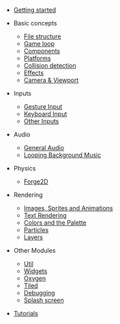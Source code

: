 - [Getting started](/)

- Basic concepts
    - [File structure](flame/structure.md)
    - [Game loop](flame/game.md)
    - [Components](flame/components.md)
    - [Platforms](flame/platforms.md)
    - [Collision detection](flame/collision_detection.md)
    - [Effects](flame/effects.md)
    - [Camera & Viewport](flame/camera_and_viewport.md)

- Inputs
    - [Gesture Input](flame/inputs/gesture-input.md)
    - [Keyboard Input](flame/inputs/keyboard-input.md)
    - [Other Inputs](flame/inputs/other-inputs.md)

- Audio
    - [General Audio](flame_audio/audio.md)
    - [Looping Background Music](flame_audio/bgm.md)

- Physics
    - [Forge2D](flame_forge2d/forge2d.md)

- Rendering
    - [Images, Sprites and Animations](flame/rendering/images.md)
    - [Text Rendering](flame/rendering/text.md)
    - [Colors and the Palette](flame/rendering/palette.md)
    - [Particles](flame/rendering/particles.md)
    - [Layers](flame/rendering/layers.md)

- Other Modules
    - [Util](flame/other/util.md)
    - [Widgets](flame/other/widgets.md)
    - [Oxygen](other_modules/oxygen.md)
    - [Tiled](other_modules/tiled.md)
    - [Debugging](flame/other/debug.md)
    - [Splash screen](other_modules/splash_screen.md)

- [Tutorials](https://github.com/flame-engine/flame/tree/main/tutorials)
